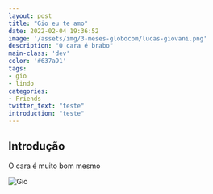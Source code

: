 ```yaml
---
layout: post
title: "Gio eu te amo"
date: 2022-02-04 19:36:52
image: '/assets/img/3-meses-globocom/lucas-giovani.png'
description: "O cara é brabo"
main-class: 'dev'
color: '#637a91'
tags:
- gio
- lindo
categories:
- Friends
twitter_text: "teste"
introduction: "teste"
---
```


## Introdução

O cara é muito bom mesmo

  ![Gio](/assets/img/lucas-giovani.jpeg)